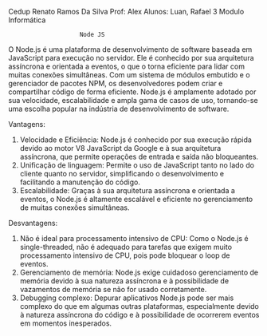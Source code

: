 Cedup Renato Ramos Da Silva
Prof: Alex
Alunos: Luan, Rafael
3 Modulo Informática

                        Node JS

O Node.js é uma plataforma de desenvolvimento de software baseada em JavaScript para execução no servidor. Ele é conhecido por sua arquitetura assíncrona e orientada a eventos, o que o torna eficiente para lidar com muitas conexões simultâneas. Com um sistema de módulos embutido e o gerenciador de pacotes NPM, os desenvolvedores podem criar e compartilhar código de forma eficiente. Node.js é amplamente adotado por sua velocidade, escalabilidade e ampla gama de casos de uso, tornando-se uma escolha popular na indústria de desenvolvimento de software.

Vantagens:

1. Velocidade e Eficiência: Node.js é conhecido por sua execução rápida devido ao motor V8 JavaScript da Google e à sua arquitetura assíncrona, que permite operações de entrada e saída não bloqueantes.
2. Unificação de linguagem: Permite o uso de JavaScript tanto no lado do cliente quanto no servidor, simplificando o desenvolvimento e facilitando a manutenção do código.
3. Escalabilidade: Graças à sua arquitetura assíncrona e orientada a eventos, o Node.js é altamente escalável e eficiente no gerenciamento de muitas conexões simultâneas.

Desvantagens:

1. Não é ideal para processamento intensivo de CPU: Como o Node.js é single-threaded, não é adequado para tarefas que exigem muito processamento intensivo de CPU, pois pode bloquear o loop de eventos.
2. Gerenciamento de memória: Node.js exige cuidadoso gerenciamento de memória devido à sua natureza assíncrona e à possibilidade de vazamentos de memória se não for usado corretamente.
3. Debugging complexo: Depurar aplicativos Node.js pode ser mais complexo do que em algumas outras plataformas, especialmente devido à natureza assíncrona do código e à possibilidade de ocorrerem eventos em momentos inesperados.
